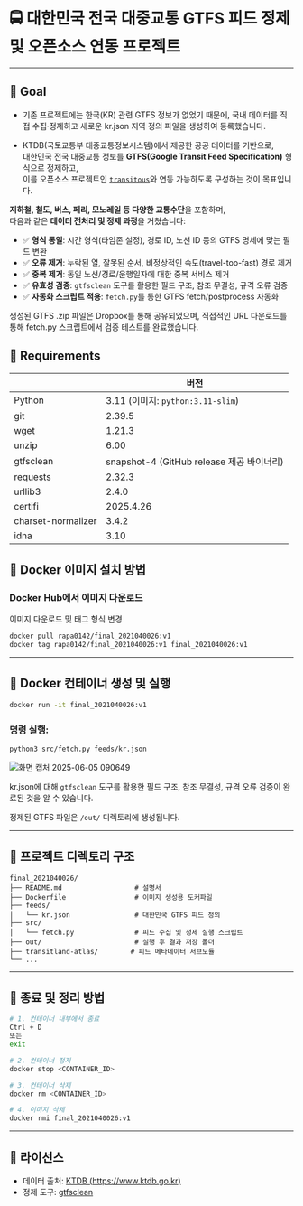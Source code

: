 # 🚍 대한민국 전국 대중교통 GTFS 피드 정제 및 오픈소스 연동 프로젝트

---
## 📌 Goal

- 기존 프로젝트에는 한국(KR) 관련 GTFS 정보가 없었기 때문에,
국내 데이터를 직접 수집·정제하고 새로운 kr.json 지역 정의 파일을 생성하여 등록했습니다.

- KTDB(국토교통부 대중교통정보시스템)에서 제공한 공공 데이터를 기반으로,  
대한민국 전국 대중교통 정보를 **GTFS(Google Transit Feed Specification)** 형식으로 정제하고,  
이를 오픈소스 프로젝트인 [`transitous`](https://github.com/public-transport/transitous)와 연동 가능하도록 구성하는 것이 목표입니다.

**지하철, 철도, 버스, 페리, 모노레일 등 다양한 교통수단**을 포함하며,  
다음과 같은 **데이터 전처리 및 정제 과정**을 거쳤습니다:


- ✅ **형식 통일**: 시간 형식(타임존 설정), 경로 ID, 노선 ID 등의 GTFS 명세에 맞는 필드 변환
- ✅ **오류 제거**: 누락된 열, 잘못된 순서, 비정상적인 속도(travel-too-fast) 경로 제거
- ✅ **중복 제거**: 동일 노선/경로/운행일자에 대한 중복 서비스 제거
- ✅ **유효성 검증**: `gtfsclean` 도구를 활용한 필드 구조, 참조 무결성, 규격 오류 검증
- ✅ **자동화 스크립트 적용**: `fetch.py`를 통한 GTFS fetch/postprocess 자동화


생성된 GTFS .zip 파일은 Dropbox를 통해 공유되었으며, 직접적인 URL 다운로드를 통해 fetch.py 스크립트에서 검증 테스트를 완료했습니다.

## 📌 Requirements

| | 버전 |
|-------------|------|
| Python      | 3.11 (이미지: `python:3.11-slim`) |
| git         | 2.39.5 |
| wget        | 1.21.3 |
| unzip       | 6.00 |
| gtfsclean   | snapshot-4 (GitHub release 제공 바이너리) |
| requests | 2.32.3 |
| urllib3  | 2.4.0 |
| certifi  | 2025.4.26 |
| charset-normalizer | 3.4.2 |
| idna     | 3.10 |

## 📌 Docker 이미지 설치 방법

### Docker Hub에서 이미지 다운로드
이미지 다운로드 및 태그 형식 변경
```bash
docker pull rapa0142/final_2021040026:v1
docker tag rapa0142/final_2021040026:v1 final_2021040026:v1
```
---

## 📌 Docker 컨테이너 생성 및 실행

```bash
docker run -it final_2021040026:v1
```

### 명령 실행:

```bash
python3 src/fetch.py feeds/kr.json
```
![화면 캡처 2025-06-05 090649](https://github.com/user-attachments/assets/42112298-085f-4658-9f6b-5a5af32fffe5)

kr.json에 대해 `gtfsclean` 도구를 활용한 필드 구조, 참조 무결성, 규격 오류 검증이 완료된 것을 알 수 있습니다.

정제된 GTFS 파일은 `/out/` 디렉토리에 생성됩니다.

---

## 📌 프로젝트 디렉토리 구조

```
final_2021040026/
├── README.md                  # 설명서
├── Dockerfile                 # 이미지 생성용 도커파일
├── feeds/
│   └── kr.json                # 대한민국 GTFS 피드 정의
├── src/
│   └── fetch.py               # 피드 수집 및 정제 실행 스크립트
├── out/                       # 실행 후 결과 저장 폴더
├── transitland-atlas/        # 피드 메타데이터 서브모듈
└── ...
```

---

## 📌 종료 및 정리 방법

```bash
# 1. 컨테이너 내부에서 종료
Ctrl + D
또는
exit

# 2. 컨테이너 정지
docker stop <CONTAINER_ID>

# 3. 컨테이너 삭제
docker rm <CONTAINER_ID>

# 4. 이미지 삭제
docker rmi final_2021040026:v1
```

---

## 📌 라이선스

- 데이터 출처: [KTDB (https://www.ktdb.go.kr)](https://www.ktdb.go.kr)
- 정제 도구: [gtfsclean](https://github.com/public-transport/gtfsclean)
